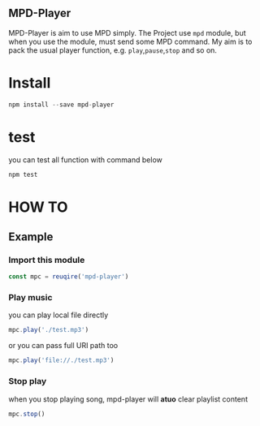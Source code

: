 MPD-Player
------------------

MPD-Player is aim to use MPD simply. The Project use `mpd` module, but when you use the module, must send some MPD command. My aim is to pack the usual player function, e.g. `play`,`pause`,`stop` and so on.

# Install

```javascript
npm install --save mpd-player
```
# test
you can test all function with command below
```javascript
npm test
```

# HOW TO

## Example

### Import this module
```javascript
const mpc = reuqire('mpd-player')
```

### Play music

you can play local file directly
``` javascript
mpc.play('./test.mp3')
```

or you can pass full URI path too
```javascript
mpc.play('file://./test.mp3')
```

### Stop play

when you stop playing song, mpd-player will __atuo__ clear playlist content
```javascript
mpc.stop()
```
